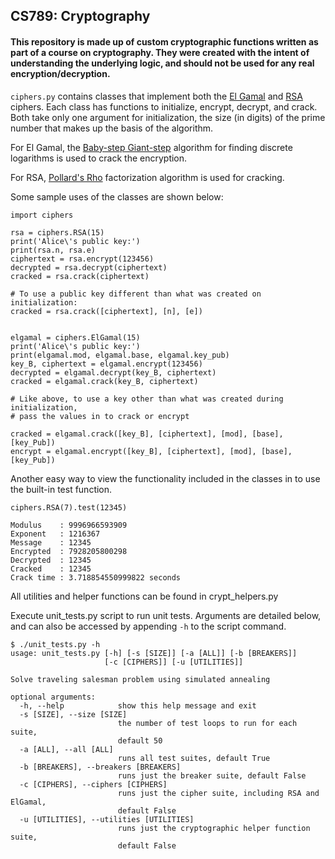 ## CS789: Cryptography

#### This repository is made up of custom cryptographic functions written as part of a course on cryptography. They were created with the intent of understanding the underlying logic, and should not be used for any real encryption/decryption.

`ciphers.py` contains classes that implement both the [El Gamal](https://en.wikipedia.org/wiki/ElGamal_encryption) and [RSA](https://en.wikipedia.org/wiki/RSA_(cryptosystem)) ciphers. Each class has functions to initialize, encrypt, decrypt, and crack. Both take only one argument for initialization, the size (in digits) of the prime number that makes up the basis of the algorithm.

For El Gamal, the [Baby-step Giant-step](https://en.wikipedia.org/wiki/Baby-step_giant-step) algorithm for finding discrete logarithms is used to crack the encryption.

For RSA, [Pollard's Rho](https://en.wikipedia.org/wiki/Pollard%27s_rho_algorithm) factorization algorithm is used for cracking.

Some sample uses of the classes are shown below:

```
import ciphers

rsa = ciphers.RSA(15)
print('Alice\'s public key:')
print(rsa.n, rsa.e)
ciphertext = rsa.encrypt(123456)
decrypted = rsa.decrypt(ciphertext)
cracked = rsa.crack(ciphertext)

# To use a public key different than what was created on initialization:
cracked = rsa.crack([ciphertext], [n], [e])


elgamal = ciphers.ElGamal(15)
print('Alice\'s public key:')
print(elgamal.mod, elgamal.base, elgamal.key_pub)
key_B, ciphertext = elgamal.encrypt(123456)
decrypted = elgamal.decrypt(key_B, ciphertext)
cracked = elgamal.crack(key_B, ciphertext)

# Like above, to use a key other than what was created during initialization,
# pass the values in to crack or encrypt

cracked = elgamal.crack([key_B], [ciphertext], [mod], [base], [key_Pub])
encrypt = elgamal.encrypt([key_B], [ciphertext], [mod], [base], [key_Pub])
```

Another easy way to view the functionality included in the classes in to use the built-in test function.

```
ciphers.RSA(7).test(12345)
```
```
Modulus    : 9996966593909
Exponent   : 1216367
Message    : 12345
Encrypted  : 7928205800298
Decrypted  : 12345
Cracked    : 12345
Crack time : 3.718854550999822 seconds
```

All utilities and helper functions can be found in crypt_helpers.py

Execute unit_tests.py script to run unit tests. Arguments are detailed below, and can also be accessed by appending `-h` to the script command.

```
$ ./unit_tests.py -h
usage: unit_tests.py [-h] [-s [SIZE]] [-a [ALL]] [-b [BREAKERS]]
                     [-c [CIPHERS]] [-u [UTILITIES]]

Solve traveling salesman problem using simulated annealing

optional arguments:
  -h, --help            show this help message and exit
  -s [SIZE], --size [SIZE]
                        the number of test loops to run for each suite,
                        default 50
  -a [ALL], --all [ALL]
                        runs all test suites, default True
  -b [BREAKERS], --breakers [BREAKERS]
                        runs just the breaker suite, default False
  -c [CIPHERS], --ciphers [CIPHERS]
                        runs just the cipher suite, including RSA and ElGamal,
                        default False
  -u [UTILITIES], --utilities [UTILITIES]
                        runs just the cryptographic helper function suite,
                        default False

```